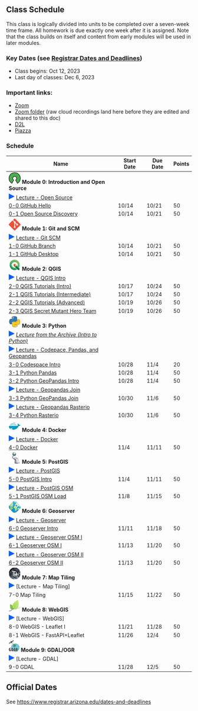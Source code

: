
## Class Schedule

This class is logically divided into units to be completed over a seven-week time frame. All homework is due exactly one week after it is assigned. Note that the class builds on itself and content from early modules will be used in later modules.

### Key Dates (see [Registrar Dates and Deadlines](https://registrar.arizona.edu/dates-and-deadlines))
- Class begins: Oct 12, 2023
- Last day of classes:  Dec 6, 2023

### Important links:
- [Zoom](https://arizona.zoom.us/j/86790732262)
- [Zoom folder](https://arizona.hosted.panopto.com/Panopto/Pages/Sessions/List.aspx?embedded=1#folderID=%22fb4ca4a3-0984-433c-93d7-b09a010a4c75%22) (raw cloud recordings land here before they are edited and shared to this doc)
- [D2L](https://d2l.arizona.edu/d2l/home/1369966)
- [Piazza](https://piazza.com/arizona/fall2023/gist604b/home)

### Schedule

|  **Name** | **Start Date** | **Due Date** | **Points** |
| --- | --- | --- | ---  |
|  **![open source](./media/open-source-32.png) Module 0: Introduction and Open Source** |  |  |  |
| ![zoom icon](./media/play-icon.png) [Lecture - Open Source](https://arizona.hosted.panopto.com/Panopto/Pages/Viewer.aspx?id=2de470a6-88ef-45b9-9402-b09c015ff275) | | | |
|  [0-0 GitHub Hello](https://classroom.github.com/a/yhqoI18o) | 10/14 | 10/21 | 50 |
|  [0-1 Open Source Discovery](https://classroom.github.com/a/KdTUrdsP) | 10/14 | 10/21 | 50 |
|  **![git](./media/git-32.png) Module 1: Git and SCM** |  |  |  |
| ![zoom icon](./media/play-icon.png) [Lecture - Git SCM](https://arizona.hosted.panopto.com/Panopto/Pages/Viewer.aspx?id=16d89bdb-9c7a-4f94-9e23-b09c0189b16c) | | | |
|  [1-0 GitHub Branch](https://classroom.github.com/a/RYVSrLYo) | 10/14 | 10/21 | 50 |
|  [1-1 GitHub Desktop](https://classroom.github.com/a/wd_nHDvJ) | 10/14 | 10/21 | 50 |
|  **![qgis](./media/qgis-32.png) Module 2: QGIS** |  |  |  |
| ![zoom icon](./media/play-icon.png) [Lecture - QGIS Intro](https://arizona.hosted.panopto.com/Panopto/Pages/Viewer.aspx?id=2ae8fc42-8af6-4348-b476-b09f00158b1e) | | | |
|  [2-0 QGIS Tutorials (Intro)](https://classroom.github.com/a/iwP6uBm4) | 10/17 | 10/24 | 50 |
|  [2-1 QGIS Tutorials (Intermediate)](https://classroom.github.com/a/_dVX5V08) | 10/17 | 10/24 | 50 |
|  [2-2 QGIS Tutorials (Advanced)](https://classroom.github.com/a/FbV58THt) | 10/19 | 10/26 | 50 |
|  [2-3 QGIS Secret Mutant Hero Team](https://classroom.github.com/a/w9JTyFBR) | 10/19 | 10/26 | 50 |
|  **![python](./media/python-32.png) Module 3: Python** |  |  |  |
|  ![zoom icon](media/play-icon.png) _[Lecture from the Archive (Intro to Python)](https://arizona.hosted.panopto.com/Panopto/Pages/Viewer.aspx?id=83304fba-424f-430f-87e1-adcc00448e6e)_ |  |  |  |
| ![zoom icon](./media/play-icon.png) [Lecture - Codepace, Pandas, and Geopandas](https://arizona.hosted.panopto.com/Panopto/Pages/Viewer.aspx?id=161829a4-e75a-485b-9548-b0aa012b877b) | | | |
|  [3-0 Codespace Intro](https://classroom.github.com/a/c8NirKGu) | 10/28 | 11/4 | 20 |
|  [3-1 Python Pandas](https://classroom.github.com/a/KryEBv9l) | 10/28 | 11/4 | 50 |
|  [3-2 Python GeoPandas Intro](https://classroom.github.com/a/ptsosPG5) | 10/28 | 11/4 | 50 |
| ![zoom icon](./media/play-icon.png) [Lecture - Geopandas Join](https://arizona.hosted.panopto.com/Panopto/Pages/Viewer.aspx?id=441faa26-2b53-4d40-9e91-b0aa0152ff6e) | | | |
|  [3-3 Python GeoPandas Join](https://classroom.github.com/a/1MaS4ClG) | 10/30 | 11/6 | 50 |
| ![zoom icon](./media/play-icon.png) [Lecture - Geopandas Rasterio](https://arizona.hosted.panopto.com/Panopto/Pages/Viewer.aspx?id=27b7fee3-c022-4fdd-b9d9-b0aa01656bf9) | | | |
|  [3-4 Python Rasterio](https://classroom.github.com/a/h_UPZpFG) | 10/30 | 11/6 | 50 |
|  **![docker](./media/docker-32.png) Module 4: Docker** |  |  |  |
| ![zoom icon](./media/play-icon.png) [Lecture - Docker](https://arizona.hosted.panopto.com/Panopto/Pages/Viewer.aspx?id=662503c3-48b1-44a9-b1a9-b0b200311fac) | | | |
|  [4-0 Docker](https://classroom.github.com/a/L6SnS1GO) | 11/4 | 11/11 | 50 |
|  **![postgis](./media/postgis-32.png) Module 5: PostGIS** |  |  |  |
| ![zoom icon](./media/play-icon.png) [Lecture - PostGIS](https://arizona.hosted.panopto.com/Panopto/Pages/Viewer.aspx?id=70812158-b35b-4122-b6b0-b0b20052c0fc) | | | |
|  [5-0 PostGIS Intro](https://classroom.github.com/a/Kzr77u3u) | 11/4 | 11/11 | 50 |
| ![zoom icon](./media/play-icon.png) [Lecture - PostGIS OSM](https://arizona.hosted.panopto.com/Panopto/Pages/Viewer.aspx?id=acf580e5-3214-43e7-a439-b0b50045ed00) | | | |
|  [5-1 PostGIS OSM Load](https://classroom.github.com/a/IFQMRXnp) | 11/8 | 11/15 | 50 |
|  **![geoserver](./media/geoserver-32.png) Module 6: Geoserver** |  |  |  |
| ![zoom icon](./media/play-icon.png) [Lecture - Geoserver](https://arizona.hosted.panopto.com/Panopto/Pages/Viewer.aspx?id=dfd92e6c-8855-487a-8688-b0b90021b683)
|  [6-0 Geoserver Intro](https://classroom.github.com/a/R9PBaBaG) | 11/11 | 11/18 | 50 |
| ![zoom icon](./media/play-icon.png) [Lecture - Geoserver OSM I](https://arizona.hosted.panopto.com/Panopto/Pages/Viewer.aspx?id=ab7ead84-a125-46be-9be1-b0b9003a16de)
|  [6-1 Geoserver OSM I](https://classroom.github.com/a/HVBEeyEY) | 11/13 | 11/20 | 50 |
| ![zoom icon](./media/play-icon.png) [Lecture - Geoserver OSM II]()
|  [6-2 Geoserver OSM II](https://classroom.github.com/a/lLK8iXc1) | 11/13 | 11/20 | 50 |
|  **![titiler](./media/titiler-32.png) Module 7: Map Tiling** |  |  |  |
| ![zoom icon](./media/play-icon.png) [Lecture - Map Tiling]
|  7-0 Map Tiling | 11/15 | 11/22 | 50 |
|  **![leaflet](./media/leaflet-32.png) Module 8: WebGIS** |  |  |  |
| ![zoom icon](./media/play-icon.png) [Lecture - WebGIS]
|  8-0 WebGIS - Leaflet I | 11/21 | 11/28 | 50 |
|  8-1 WebGIS - FastAPI+Leaflet | 11/26 | 12/4 | 50 |
|  **![leaflet](./media/gdal-32.png) Module 9: GDAL/OGR** |  |  |  |
| ![zoom icon](./media/play-icon.png) [Lecture - GDAL]
|  9-0 GDAL | 11/28 | 12/5 | 50 |

## Official Dates
See https://www.registrar.arizona.edu/dates-and-deadlines

